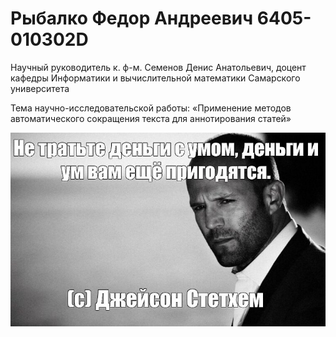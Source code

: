 # Рыбалко Федор Андреевич 6405-010302D
Научный руководитель к. ф-м. Семенов Денис Анатольевич, доцент кафедры Информатики и вычислительной математики Самарского университета

Тема научно-исследовательской работы: «Применение методов автоматического сокращения текста для аннотирования статей»

![alt text](image.png)